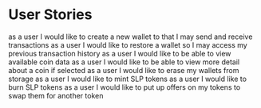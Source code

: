 # User Stories

as a user I would like to create a new wallet to that I may send and receive transactions
as a user I would like to restore a wallet so I may access my previous transaction history
as a user I would like to be able to view available coin data
as a user I would like to be able to view more detail about a coin if selected
as a user I would like to erase my wallets from storage
as a user I would like to mint SLP tokens
as a user I would like to burn SLP tokens
as a user I would like to put up offers on my tokens to swap them for another token
